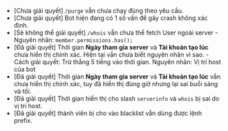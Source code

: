 - [Chưa giải quyết] `/purge` vẫn chưa chạy đúng theo yêu cầu.
- [Chưa giải quyết] Bot hiện đang có 1 số vấn đề gây crash không xác định.
- [Sẽ không thể giải quyết] `/whois` vẫn chưa thể fetch User ngoài server - Nguyên nhân: `member.permissions.has();`
- [Đã giải quyết] Thời gian **Ngày tham gia server** và **Tài khoản tạo lúc** chưa hiển thị chính xác. Hiện tại vẫn chưa biết nguyên nhân vì sao. - Cách giải quyết: Trừ thẳng 5 tiếng vào thời gian. Nguyên nhân: Vị trí host của bot
- [Đã giải quyết] Thời gian **Ngày tham gia server** và **Tài khoản tạo lúc** vẫn chưa hiển thị chính xác, tuy đã hiển thị đúng giờ nhưng lại sai buổi sáng và tối.
- [Đã giải quyết] Thời gian hiển thị cho slash `serverinfo` và `whois` bị sai do vị trí host.
- [Đã giải quyết] thành viên bị cho vào blacklist vẫn dùng được lệnh prefix.
